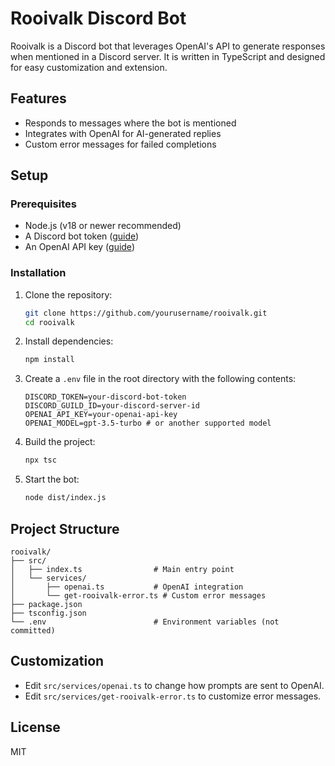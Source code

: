 # Rooivalk Discord Bot

Rooivalk is a Discord bot that leverages OpenAI's API to generate responses when mentioned in a Discord server. It is written in TypeScript and designed for easy customization and extension.

## Features
- Responds to messages where the bot is mentioned
- Integrates with OpenAI for AI-generated replies
- Custom error messages for failed completions

## Setup

### Prerequisites
- Node.js (v18 or newer recommended)
- A Discord bot token ([guide](https://discord.com/developers/applications))
- An OpenAI API key ([guide](https://platform.openai.com/account/api-keys))

### Installation

1. Clone the repository:
   ```sh
   git clone https://github.com/yourusername/rooivalk.git
   cd rooivalk
   ```
2. Install dependencies:
   ```sh
   npm install
   ```
3. Create a `.env` file in the root directory with the following contents:
   ```env
   DISCORD_TOKEN=your-discord-bot-token
   DISCORD_GUILD_ID=your-discord-server-id
   OPENAI_API_KEY=your-openai-api-key
   OPENAI_MODEL=gpt-3.5-turbo # or another supported model
   ```
4. Build the project:
   ```sh
   npx tsc
   ```
5. Start the bot:
   ```sh
   node dist/index.js
   ```

## Project Structure

```
rooivalk/
├── src/
│   ├── index.ts                # Main entry point
│   └── services/
│       ├── openai.ts           # OpenAI integration
│       └── get-rooivalk-error.ts # Custom error messages
├── package.json
├── tsconfig.json
└── .env                        # Environment variables (not committed)
```

## Customization
- Edit `src/services/openai.ts` to change how prompts are sent to OpenAI.
- Edit `src/services/get-rooivalk-error.ts` to customize error messages.

## License
MIT
